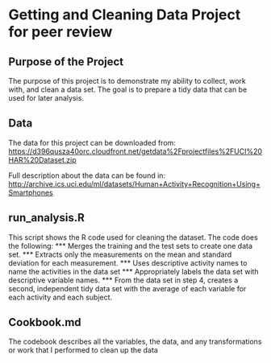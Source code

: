 # Getting and Cleaning Data Project for peer review

## Purpose of the Project
The purpose of this project is to demonstrate my ability to collect, work with, and clean a data set. The goal is to prepare a tidy data that can be used for later analysis.

## Data
The data for this project can be downloaded from: 
https://d396qusza40orc.cloudfront.net/getdata%2Fprojectfiles%2FUCI%20HAR%20Dataset.zip

Full description about the data can be found in:
http://archive.ics.uci.edu/ml/datasets/Human+Activity+Recognition+Using+Smartphones

## run_analysis.R
This script shows the R code used for cleaning the dataset. The code does the following:
*** Merges the training and the test sets to create one data set.
*** Extracts only the measurements on the mean and standard deviation for each measurement. 
*** Uses descriptive activity names to name the activities in the data set
*** Appropriately labels the data set with descriptive variable names. 
*** From the data set in step 4, creates a second, independent tidy data set with the average of each variable for each activity and each subject.

## Cookbook.md
The codebook describes all the variables, the data, and any transformations or work that I performed to clean up the data

